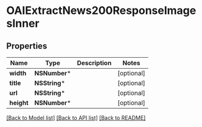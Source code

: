 # OAIExtractNews200ResponseImagesInner

## Properties
Name | Type | Description | Notes
------------ | ------------- | ------------- | -------------
**width** | **NSNumber*** |  | [optional] 
**title** | **NSString*** |  | [optional] 
**url** | **NSString*** |  | [optional] 
**height** | **NSNumber*** |  | [optional] 

[[Back to Model list]](../README.md#documentation-for-models) [[Back to API list]](../README.md#documentation-for-api-endpoints) [[Back to README]](../README.md)


